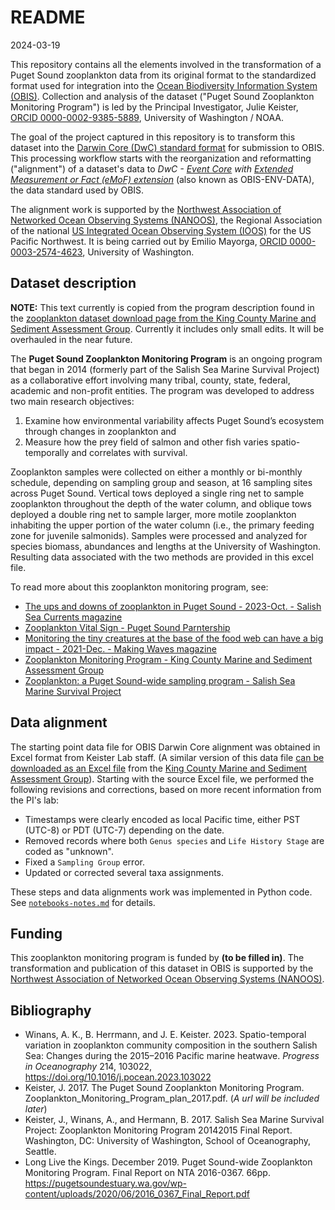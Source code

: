 # README

2024-03-19

This repository contains all the elements involved in the transformation of a Puget Sound zooplankton data from its original format to the standardized format used for integration into the [Ocean Biodiversity Information System (OBIS)](https://obis.org). Collection and analysis of the dataset ("Puget Sound Zooplankton Monitoring Program") is led by the Principal Investigator, Julie Keister, [ORCID 0000-0002-9385-5889](https://orcid.org/0000-0002-9385-5889), University of Washington / NOAA. 

The goal of the project captured in this repository is to transform this dataset into the [Darwin Core (DwC) standard format](https://ioos.github.io/bio_data_guide/intro.html) for submission to OBIS. This processing workflow starts with the reorganization and reformatting ("alignment") of a dataset's data to *DwC - [Event Core](https://manual.obis.org/formatting.html#when-to-use-event-core) with [Extended Measurement or Fact (eMoF) extension](https://manual.obis.org/data_format.html#obis-holds-more-than-just-species-occurrences-the-env-data-approach)* (also known as OBIS-ENV-DATA), the data standard used by OBIS.

The alignment work is supported by the [Northwest Association of Networked Ocean Observing Systems (NANOOS)](https://www.nanoos.org), the Regional Association of the national [US Integrated Ocean Observing System (IOOS)](https://ioos.noaa.gov) for the US Pacific Northwest. It is being carried out by Emilio Mayorga, [ORCID 0000-0003-2574-4623](https://orcid.org/0000-0003-2574-4623), University of Washington.


## Dataset description

**NOTE:** This text currently is copied from the program description found in the [zooplankton dataset download page from the King County Marine and Sediment Assessment Group](https://green2.kingcounty.gov/ScienceLibrary/Document.aspx?ArticleID=556). Currently it includes only small edits. It will be overhauled in the near future.

The **Puget Sound Zooplankton Monitoring Program** is an ongoing program that began in 2014 (formerly part of the Salish Sea Marine Survival Project) as a collaborative effort involving many tribal, county, state, federal, academic and non-profit entities. The program was developed to address two main research objectives:

1. Examine how environmental variability affects Puget Sound’s ecosystem through changes in zooplankton and
2. Measure how the prey field of salmon and other fish varies spatio-temporally and correlates with survival. 

Zooplankton samples were collected on either a monthly or bi-monthly schedule, depending on sampling group and season, at 16 sampling sites across Puget Sound.  Vertical tows deployed a single ring net to sample zooplankton throughout the depth of the water column, and oblique tows deployed a double ring net to sample larger, more motile zooplankton inhabiting the upper portion of the water column (i.e., the primary feeding zone for juvenile salmonids). Samples were processed and analyzed for species biomass, abundances and lengths at the University of Washington. Resulting data associated with the two methods are provided in this excel file.

To read more about this zooplankton monitoring program, see:

- [The ups and downs of zooplankton in Puget Sound - 2023-Oct. - Salish Sea Currents magazine](https://www.eopugetsound.org/magazine/ups-and-downs-of-zooplankton-Puget-Sound/HSIL)
- [Zooplankton Vital Sign - Puget Sound Parntership](https://vitalsigns.pugetsoundinfo.wa.gov/VitalSign/Detail/35)
- [Monitoring the tiny creatures at the base of the food web can have a big impact - 2021-Dec. - Making Waves magazine](https://makingwaves.psp.wa.gov/index.php/2021/12/04/monitoring-the-tiny-creatures-at-the-base-of-the-food-web-can-have-a-big-impact/)
- [Zooplankton Monitoring Program - King County Marine and Sediment Assessment Group](https://green2.kingcounty.gov/marine/Monitoring/Zooplankton)
- [Zooplankton: a Puget Sound-wide sampling program - Salish Sea Marine Survival Project](https://marinesurvivalproject.com/research_activity/list/zooplankton-establishing-puget-sound-wide-zooplankton-sampling-program/)


## Data alignment

The starting point data file for OBIS Darwin Core alignment was obtained in Excel format from Keister Lab staff. (A similar version of this data file [can be downloaded as an Excel file](https://green2.kingcounty.gov/ScienceLibrary/Document.aspx?ArticleID=556) from the [King County Marine and Sediment Assessment Group](https://green2.kingcounty.gov/marine/)). Starting with the source Excel file, we performed the following revisions and corrections, based on more recent information from the PI's lab:
- Timestamps were clearly encoded as local Pacific time, either PST (UTC-8) or PDT (UTC-7) depending on the date.
- Removed records where both `Genus species` and `Life History Stage` are coded as "unknown".
- Fixed a `Sampling Group` error.
- Updated or corrected several taxa assignments. 

These steps and data alignments work was implemented in Python code. See [`notebooks-notes.md`](notebooks-notes.md) for details.


## Funding

This zooplankton monitoring program is funded by **(to be filled in)**. The transformation and publication of this dataset in OBIS is supported by the [Northwest Association of Networked Ocean Observing Systems (NANOOS)](https://www.nanoos.org).


## Bibliography

- Winans, A. K., B. Herrmann, and J. E. Keister. 2023. Spatio-temporal variation in zooplankton community composition in the southern Salish Sea: Changes during the 2015–2016 Pacific marine heatwave. *Progress in Oceanography* 214, 103022, https://doi.org/10.1016/j.pocean.2023.103022
- Keister, J. 2017. The Puget Sound Zooplankton Monitoring Program. Zooplankton_Monitoring_Program_plan_2017.pdf. (*A url will be included later*)
- Keister, J., Winans, A., and Hermann, B. 2017. Salish Sea Marine Survival Project: Zooplankton Monitoring Program 20142015 Final Report. Washington, DC: University of Washington, School of Oceanography, Seattle.
- Long Live the Kings. December 2019. Puget Sound-wide Zooplankton Monitoring Program. Final Report on NTA 2016-0367. 66pp. https://pugetsoundestuary.wa.gov/wp-content/uploads/2020/06/2016_0367_Final_Report.pdf
